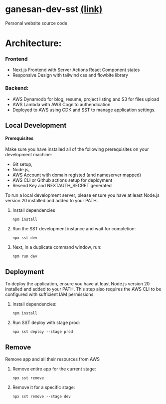 
# ganesan-dev-sst [(link)](https://www.ganesan.dev) 
Personal website source code

# Architecture:
### Frontend
* Next.js Frontend with Server Actions React Component states
* Responsive Design with tailwind css and flowbite library

### Backend:
* AWS Dynamodb for blog, resume, project listing and S3 for files upload 
* AWS Lambda with AWS Cognito authendication 
* Deployed to AWS using CDK and SST to manage application settings.

## Local Development

#### Prerequisites
Make sure you have installed all of the following prerequisites on your development machine:
* Git setup, 
* Node.js,
* AWS Account with domain registed (and nameserver mapped)
* AWS CLI or Github actions setup for deployment   
* Resend Key and NEXTAUTH_SECRET generated    

To run a local development server, please ensure you have at least Node.js version 20 installed and added to your PATH.

1. Install dependencies 
    ```
    npm install
    ```

2. Run the SST development instance and wait for completion:

    ```
    npx sst dev
    ```

3. Next, in a duplicate command window, run:

    ```
    npm run dev
    ```

## Deployment
To deploy the application, ensure you have at least Node.js version 20 installed and added to your PATH. This step also requires the AWS CLI to be configured with sufficient IAM permissions.

1. Install dependencies:

    ```
    npm install
    ```

2. Run SST deploy with stage prod:

    ```
    npx sst deploy --stage prod
    ```



## Remove
Remove app and all their resources from AWS

1. Remove entire app for the current stage:

    ```
    npx sst remove
    ```

2. Remove it for a specific stage:

    ```
    npx sst remove --stage dev
    ```